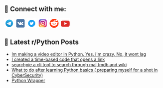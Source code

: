 ## 🔎 Connect with me:
[<img src="https://github.com/bullbesh/bullbesh/blob/main/images/Telegram.png" width="32" height="32" />](https://t.me/bullbesh)
[<img src="https://github.com/bullbesh/bullbesh/blob/main/images/VK.png" width="32" height="32" />](https://vk.com/bullbesh)
[<img src="https://github.com/bullbesh/bullbesh/blob/main/images/Twitter.png" width="32" height="32" />](https://twitter.com/bullbesh1)
[<img src="https://github.com/bullbesh/bullbesh/blob/main/images/Instagram.png" width="32" height="32" />](https://www.instagram.com/bullbesh)
[<img src="https://github.com/bullbesh/bullbesh/blob/main/images/Reddit.png" width="32" height="32" />](https://www.reddit.com/user/bullbesh)
[<img src="https://github.com/bullbesh/bullbesh/blob/main/images/YouTube.png" width="32" height="32" />](https://www.youtube.com/channel/UCtfjRs6uzgq5mfm8S06WTcg)

## 📕 Latest r/Python Posts
<!-- BLOG-POST-LIST:START -->
- [Im making a video editor in Python. Yes, i&#39;m crazy. No, it wont lag](https://www.reddit.com/r/Python/comments/xxrs6j/im_making_a_video_editor_in_python_yes_im_crazy/)
- [I created a time-based code that opens a link](https://www.reddit.com/r/Python/comments/xxp863/i_created_a_timebased_code_that_opens_a_link/)
- [searchpie a cli tool to search through mal,tmdb and wiki](https://www.reddit.com/r/Python/comments/xxp4kq/searchpie_a_cli_tool_to_search_through_maltmdb/)
- [What to do after learning Python basics &lpar; preparing myself for a shot in CyberSecurity&rpar;](https://www.reddit.com/r/Python/comments/xxoo5v/what_to_do_after_learning_python_basics_preparing/)
- [Python Wrapper](https://www.reddit.com/r/Python/comments/xxo9dp/python_wrapper/)
<!-- BLOG-POST-LIST:END -->
